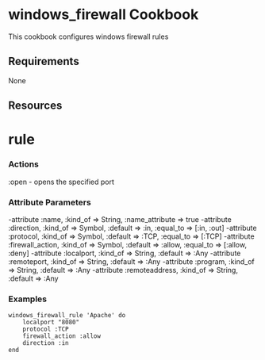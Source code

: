 windows_firewall Cookbook
====================
This cookbook configures windows firewall rules

Requirements
------------
None

Resources
-----------------

rule
==================

### Actions

:open - opens the specified port

### Attribute Parameters

-attribute :name, :kind_of => String, :name_attribute => true
-attribute :direction, :kind_of => Symbol, :default => :in, :equal_to => [:in, :out]
-attribute :protocol, :kind_of => Symbol, :default => :TCP, :equal_to => [:TCP]
-attribute :firewall_action, :kind_of => Symbol, :default => :allow, :equal_to => [:allow, :deny]
-attribute :localport, :kind_of => String, :default => :Any
-attribute :remoteport, :kind_of => String, :default => :Any
-attribute :program, :kind_of => String, :default => :Any
-attribute :remoteaddress, :kind_of => String, :default => :Any


### Examples

    windows_firewall_rule 'Apache' do
        localport "8080"
        protocol :TCP
        firewall_action :allow
		direction :in
    end